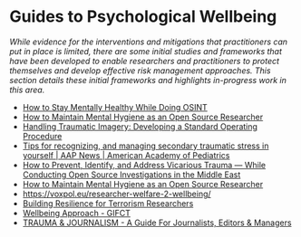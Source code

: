 # Guides to Psychological Wellbeing

_While evidence for the interventions and mitigations that practitioners can put in place is limited, there are some initial studies and frameworks that have been developed to enable researchers and practitioners to protect themselves and develop effective risk management approaches. This section details these initial frameworks and highlights in-progress work in this area._ 

- [How to Stay Mentally Healthy While Doing OSINT](https://www.janes.com/defence-and-security-advisory/janes-intelligence-unit/how-to-stay-mentally-healthy-while-doing-osint)
- [How to Maintain Mental Hygiene as an Open Source Researcher](https://www.bellingcat.com/resources/2022/11/23/how-to-maintain-mental-hygiene-as-an-open-source-researcher/)
- [Handling Traumatic Imagery: Developing a Standard Operating Procedure](https://dartcenter.org/resources/handling-traumatic-imagery-developing-standard-operating-procedure)
- [Tips for recognizing, and managing secondary traumatic stress in yourself | AAP News | American Academy of Pediatrics](https://publications.aap.org/aapnews/news/14395)
- [How to Prevent, Identify, and Address Vicarious Trauma — While Conducting Open Source Investigations in the Middle East](https://www.bellingcat.com/resources/how-tos/2018/10/18/prevent-identify-address-vicarious-trauma-conducting-open-source-investigations-middle-east/)
- [How to Maintain Mental Hygiene as an Open Source Researcher](https://www.bellingcat.com/resources/2022/11/23/how-to-maintain-mental-hygiene-as-an-open-source-researcher/)
- <https://voxpol.eu/researcher-welfare-2-wellbeing/> 
- [Building Resilience for Terrorism Researchers](https://www.voxpol.eu/building-resilience-for-terrorism-researchers/)
- [Wellbeing Approach - GIFCT](https://docs.google.com/document/d/1ZLvANGbhnAqna7ccIvBMZC9Kd5NwyE8letJnn8mat1Y/edit?usp=sharing)
- [TRAUMA & JOURNALISM - A Guide For Journalists, Editors & Managers](https://dartcenter.org/sites/default/files/DCE_JournoTraumaHandbook.pdf) 
